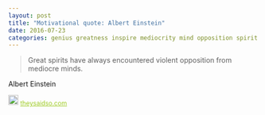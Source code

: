 ```yaml
---
layout: post
title: "Motivational quote: Albert Einstein"
date: 2016-07-23
categories: genius greatness inspire mediocrity mind opposition spirit t-shirt
---
```

> Great spirits have always encountered violent opposition from mediocre minds.

Albert Einstein

<span style="z-index:50;font-size:0.9em;"><img src="https://theysaidso.com/branding/theysaidso.png" height="20" width="20" alt="theysaidso.com"/><a href="https://theysaidso.com" title="Powered by quotes from theysaidso.com" style="color: #9fcc25; margin-left: 4px; vertical-align: middle;">theysaidso.com</a></span>
